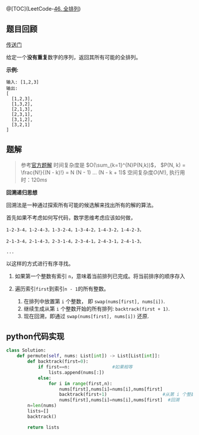 @[TOC](LeetCode-[46. 全排列](https://leetcode-cn.com/problems/permutations/))

## 题目回顾

[传送门](https://leetcode-cn.com/problems/3sum-closest/)

给定一个**没有重复**数字的序列，返回其所有可能的全排列。

**示例:**

```
输入: [1,2,3]
输出:
[
  [1,2,3],
  [1,3,2],
  [2,1,3],
  [2,3,1],
  [3,1,2],
  [3,2,1]
]
```



## 题解

> 参考[官方题解](https://leetcode-cn.com/problems/permutations/solution/quan-pai-lie-by-leetcode/)
> 时间复杂度是 $O(\sum_{k=1}^{N}P(N,k))​$，  $P(N, k) = \frac{N!}{(N - k)!} = N (N - 1) ... (N - k + 1)​$
> 空间复杂度$O(N!)​$,
> 执行用时：$120 ms​$ 

**回溯递归思想**

回溯法是一种通过探索所有可能的候选解来找出所有的解的算法。

首先如果不考虑如何写代码，数学思维考虑应该如何做，

`1-2-3-4，1-2-4-3，1-3-2-4，1-3-4-2，1-4-3-2，1-4-2-3，`

`2-1-3-4，2-1-4-3，2-3-1-4，2-3-4-1，2-4-3-1，2-4-1-3，`

`...`

以这样的方式进行有序寻找。

1. 如果第一个整数有索引 `n`，意味着当前排列已完成。将当前排序的顺序存入

2. 遍历索引`first`到索引`n - 1`的所有整数。
   1. 在排列中放置第 `i` 个整数， 即 `swap(nums[first], nums[i])`.
   2. 继续生成从第 `i` 个整数开始的所有排列: `backtrack(first + 1)`.
   3. 现在回溯，即通过 `swap(nums[first], nums[i])` 还原.



## python代码实现

```python
class Solution:
    def permute(self, nums: List[int]) -> List[List[int]]:
        def backtrack(first=0):
            if first==n:				#如果相等
                lists.append(nums[:])
            else:
                for i in range(first,n):
                    nums[first],nums[i]=nums[i],nums[first] 
                    backtrack(first+1)					   #从第 i 个整数开始的所有排列
                    nums[first],nums[i]=nums[i],nums[first]  #回溯
        n=len(nums)
        lists=[]
        backtrack()

        return lists
```
